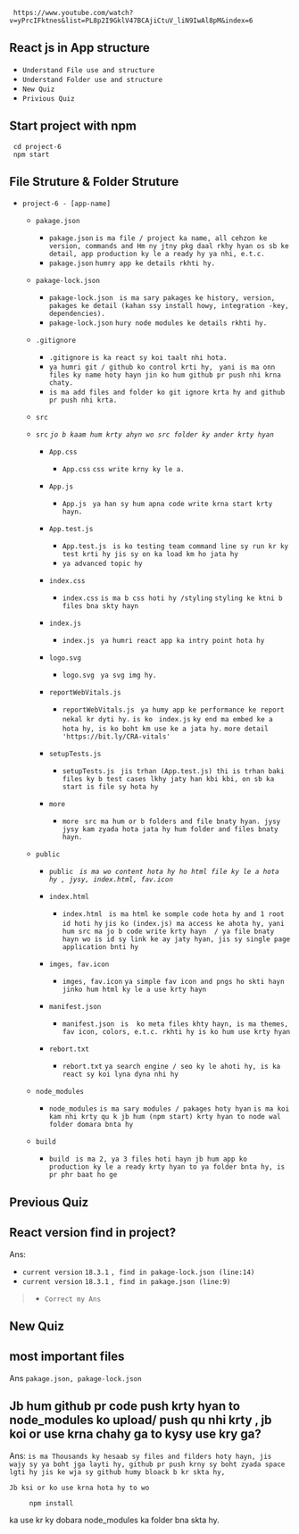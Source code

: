      https://www.youtube.com/watch?v=yPrcIFktnes&list=PL8p2I9GklV47BCAjiCtuV_liN9IwAl8pM&index=6

## React js in App structure
* `Understand File use and structure`
* `Understand Folder use and structure`
* `New Quiz`
* `Privious Quiz`

## Start project with npm

     cd project-6
     npm start

## File Struture & Folder Struture

* `project-6 - [app-name]`

    * `pakage.json`
       * `pakage.json` `is ma file / project ka name, all cehzon ke version, commands and Hm ny jtny pkg daal rkhy hyan os sb ke detail, app production ky le a ready hy ya nhi, e.t.c.`
       * `pakage.json` `humry app ke details rkhti hy.`

    * `pakage-lock.json`
        * `pakage-lock.json` ` is ma sary pakages ke history, version, pakages ke detail (kahan ssy install howy, integration -key, dependencies).`
        * `pakage-lock.json` `hury node modules ke details rkhti hy.`

    * `.gitignore`
        * `.gitignore` `is ka react sy koi taalt nhi hota.`
        * `ya humri git / github ko control krti hy,` ` yani is ma onn files ky name hoty hayn jin ko hum github pr push nhi krna chaty.`
        * `is ma add files and folder ko git ignore krta hy and github pr push nhi krta.`


    * `src` 
    * `src`       _`jo b kaam hum krty ahyn wo src folder ky ander krty hyan`_



        * `App.css`
            * `App.css` `css write krny ky le a.`

        * `App.js`
            * `App.js` ` ya han sy hum apna code write krna start krty hayn.`

        * `App.test.js`
            * `App.test.js` ` is ko testing team command line sy run kr ky test krti hy jis sy on ka load km ho jata hy`
            * `ya advanced topic hy`

        * `index.css`
            * `index.css` `is ma b css hoti hy /styling`
              `styling ke ktni b files bna skty hayn`

        * `index.js`
            * `index.js` ` ya humri react app ka intry point hota hy`
    
        * `logo.svg`
            * `logo.svg` ` ya svg img hy.`

        * `reportWebVitals.js`
            * `reportWebVitals.js` ` ya humy app ke performance ke report nekal kr dyti hy.`
             `is ko ` `index.js` `ky end ma embed ke a hota hy, is ko boht km use ke a jata hy.`
             `more detail 'https://bit.ly/CRA-vitals'`

        * `setupTests.js`
            * `setupTests.js` ` jis trhan (App.test.js) thi is trhan baki files ky b test cases lkhy jaty han kbi kbi, on sb ka start is file sy hota hy`
        * `more`
             * `more` ` src ma hum or b folders and file bnaty hyan. jysy jysy kam zyada hota jata hy hum folder and files bnaty hayn.`


    * `public`
        * `public` _` is ma wo content hota hy ho html file ky le a hota hy , jysy, index.html, fav.icon`_

        * `index.html`
            * `index.html` ` is ma html ke somple code hota hy and 1 root id hoti hy`
            `jis ko (index.js) ma access ke ahota hy, yani hum src ma jo b code write krty hayn  / ya file bnaty hayn wo is id sy link ke ay jaty hyan, jis sy single page application bnti hy`

        * `imges, fav.icon`
            * `imges, fav.icon` `ya simple fav icon and pngs ho skti hayn jinko hum html ky le a use krty hayn`

        * `manifest.json`
            * `manifest.json` ` is  ko meta files khty hayn, is ma themes, fav icon, colors, e.t.c. rkhti hy is ko hum use krty hyan`

        * `rebort.txt`
            * `rebort.txt` `ya search engine / seo ky le ahoti hy, is ka react sy koi lyna dyna nhi hy`

    * `node_modules`
        * `node_modules` `is ma sary modules / pakages hoty hyan`
        `is ma koi kam nhi krty qu k jb hum (npm start) krty hyan to node wal folder domara bnta hy`

    * `build`
        * `build` ` is ma 2, ya 3 files hoti hayn jb hum app ko production ky le a ready krty hyan to ya folder bnta hy, is pr phr baat ho ge`






##
## Previous Quiz
## React version find in project?
Ans: 

 * `current version` `18.3.1` `, find in pakage-lock.json (line:14)`
 * `current version` `18.3.1` `, find in pakage.json (line:9)`

 >    * `Correct my Ans`


## New Quiz
## most important files
Ans `pakage.json, pakage-lock.json`

## Jb hum github pr code push krty hyan to node_modules ko upload/ push qu nhi krty , jb koi or use krna chahy ga to kysy use kry ga?
Ans: `is ma Thousands ky hesaab sy files and filders hoty hayn, jis wajy sy ya boht jga layti hy, github pr push krny sy boht zyada space lgti hy jis ke wja sy github humy bloack b kr skta hy,`

`Jb ksi or ko use krna hota hy to wo `
         
         npm install
ka use kr ky dobara node_modules ka folder bna skta hy.